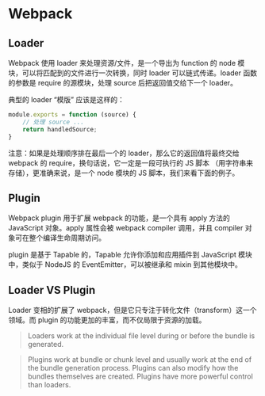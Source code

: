 # Webpack

## Loader

Webpack 使用 loader 来处理资源/文件，是一个导出为 function 的 node 模块，可以将匹配到的文件进行一次转换，同时 loader 可以链式传递。loader 函数的参数是 require 的源模块，处理 source 后把返回值交给下一个 loader。

典型的 loader “模版” 应该是这样的：

```javascript
module.exports = function (source) {
    // 处理 source ...
    return handledSource;
}
```

注意：如果是处理顺序排在最后一个的 loader，那么它的返回值将最终交给 webpack 的 require，换句话说，它一定是一段可执行的 JS 脚本 （用字符串来存储），更准确来说，是一个 node 模块的 JS 脚本，我们来看下面的例子。

## Plugin

Webpack plugin 用于扩展 webpack 的功能，是一个具有 apply 方法的 JavaScript 对象。apply 属性会被 webpack compiler 调用，并且 compiler 对象可在整个编译生命周期访问。

plugin 是基于 Tapable 的，Tapable 允许你添加和应用插件到 JavaScript 模块中，类似于 NodeJS 的 EventEmitter，可以被继承和 mixin 到其他模块中。

## Loader VS Plugin

Loader 变相的扩展了 webpack，但是它只专注于转化文件（transform）这一个领域。而 plugin 的功能更加的丰富，而不仅局限于资源的加载。

> Loaders work at the individual file level during or before the bundle is generated.

> Plugins work at bundle or chunk level and usually work at the end of the bundle generation process. Plugins can also modify how the bundles themselves are created. Plugins have more powerful control than loaders.
